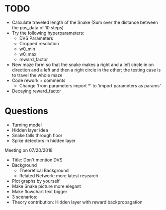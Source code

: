 # TODO

- Calculate traveled length of the Snake (Sum over the distance between the pos_data of 10 steps)
- Try the following hyperparameters:
  - DVS Parameters
  - Cropped resolution
  - w0_min
  - w0_max
  - reward_factor
- New maze form so that the snake makes a right and a left circle in on direction and a left and then a right circle in the other; the testing case is to travel the whole maze
- Code rework + comments
  - Change 'from parameters import \*' to 'import parameters as params'
- Decaying reward_factor

# Questions
- Turning model
- Hidden layer idea
- Snake falls through floor
- Spike detectors in hidden layer

Meeting on 07/20/2018
- Title: Don't mention DVS
- Background
  - Theoretical Background
  - Related Network: more latest research
- Plot graphs by yourself
- Make Snake picture more elegant
- Make flowchart text bigger
- 3 scenarios:
- Theory contribution: Hidden layer with reward backpropagation

